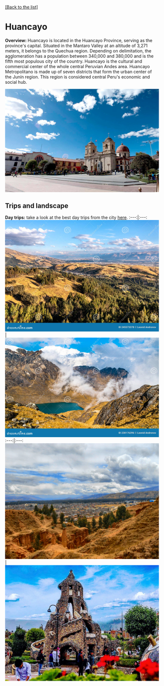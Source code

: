 [[Back to the list]](city_list.md)
# Huancayo
**Overview:** Huancayo is located in the Huancayo Province, serving as the province's capital. Situated in the Mantaro Valley at an altitude of 3,271 meters, it belongs to the Quechua region. Depending on delimitation, the agglomeration has a population between 340,000 and 380,000 and is the fifth most populous city of the country. Huancayo is the cultural and commercial center of the whole central Peruvian Andes area. Huancayo Metropolitano is made up of seven districts that form the urban center of the Junín region. This region is considered central Peru's economic and social hub.


![Huancayo tourist view](resources/Huancayo_view.jpg)
## Trips and landscape
**Day trips:** take a look at the best day trips from the city [here](https://www.tripadvisor.com/Attractions-g616333-Activities-Huancayo_Junin_Region.html).
:---:|:---:
 ![landscape image](resources/Huancayo_landscape_0.jpg) | ![landscape image](resources/Huancayo_landscape_1.jpg) 
:---:|:---:
 ![landscape image](resources/Huancayo_landscape_2.jpg) | ![landscape image](resources/Huancayo_landscape_3.jpg) 
